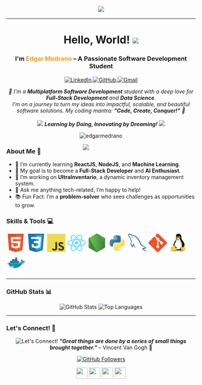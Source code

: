 <p align="center">
  <img src="https://github.com/edgarmedrano/edgarmedrano/raw/master/cover-edgar.png" height="200"/>
</p>
<hr>
<h1 align="center">Hello, World! <img src="https://media.giphy.com/media/hvRJCLFzcasrR4ia7z/giphy.gif" width="35px"></h1>
<h3 align="center">I'm <span style="color:#f39c12;">Edgar Medrano</span> – A Passionate Software Development Student</h3>
<p align="center">
  <a href="https://www.linkedin.com/in/edgar-medrano-07a5a7250/" target="blank">
    <img align="center" src="https://img.shields.io/badge/-LinkedIn-blue?style=for-the-badge&logo=linkedin&logoColor=white" alt="LinkedIn"/>
  </a>
  <a href="https://github.com/edgar-MedCor" target="blank">
    <img align="center" src="https://img.shields.io/badge/-GitHub-181717?style=for-the-badge&logo=github&logoColor=white" alt="GitHub"/>
  </a>
  <a href="mailto:edgarmen159@gmail.com">
    <img align="center" src="https://img.shields.io/badge/-Gmail-D14836?style=for-the-badge&logo=gmail&logoColor=white" alt="Gmail"/>
  </a>
</p>

<p align="center">
  <em>
    🚀 I'm a <b>Multiplatform Software Development</b> student with a deep love for <b>Full-Stack Development</b> and <b>Data Science</b>. <br>
    I'm on a journey to turn my ideas into impactful, scalable, and beautiful software solutions. My coding mantra: <b>"Code, Create, Conquer!"</b> 💪
  </em> 
  <br><br>
  <img src="https://media.giphy.com/media/VgCDAzcKvsR6OM0uWg/giphy.gif" width="50" /> <b><i>Learning by Doing, Innovating by Dreaming!</i></b> <img src="https://media.giphy.com/media/7j2hfyeVcDtf2/giphy.gif" width="50" />
</p>

<p align="center"> 
  <img src="https://komarev.com/ghpvc/?username=edgarmedrano&label=Profile%20Views&color=blue&style=flat-square" alt="edgarmedrano" />
</p>

<img align="right" src="https://media.giphy.com/media/L8K62iTDkzGX6/giphy.gif" width="300">

### About Me 🚀
- 🌱 I’m currently learning **ReactJS**, **NodeJS**, and **Machine Learning**.
- 🎯 My goal is to become a **Full-Stack Developer** and **AI Enthusiast**.
- 💼 I’m working on **UltraInventario**, a dynamic inventory management system.
- 💬 Ask me anything tech-related, I’m happy to help!
- 📚 Fun Fact: I’m a **problem-solver** who sees challenges as opportunities to grow. 

### Skills & Tools 💻

<p align="left">
  <code><img height="50" src="https://raw.githubusercontent.com/devicons/devicon/master/icons/html5/html5-original.svg"></code>
  <code><img height="50" src="https://raw.githubusercontent.com/devicons/devicon/master/icons/css3/css3-original.svg"></code>
  <code><img height="50" src="https://raw.githubusercontent.com/devicons/devicon/master/icons/javascript/javascript-original.svg"></code>
  <code><img height="50" src="https://raw.githubusercontent.com/devicons/devicon/master/icons/react/react-original.svg"></code>
  <code><img height="50" src="https://raw.githubusercontent.com/devicons/devicon/master/icons/nodejs/nodejs-original.svg"></code>
  <code><img height="50" src="https://raw.githubusercontent.com/devicons/devicon/master/icons/python/python-original.svg"></code>
  <code><img height="50" src="https://raw.githubusercontent.com/devicons/devicon/master/icons/mysql/mysql-original.svg"></code>
  <code><img height="50" src="https://raw.githubusercontent.com/devicons/devicon/master/icons/git/git-original.svg"></code>
  <code><img height="50" src="https://raw.githubusercontent.com/devicons/devicon/master/icons/linux/linux-original.svg"></code>
  <code><img height="50" src="https://raw.githubusercontent.com/devicons/devicon/master/icons/docker/docker-original.svg"></code>
</p>

<hr>

### GitHub Stats 📊
<p align="center">
  <img src="https://github-readme-stats.vercel.app/api?username=edgarmedrano&show_icons=true&theme=radical" alt="GitHub Stats" height="165"/>
  <img src="https://github-readme-stats.vercel.app/api/top-langs/?username=edgarmedrano&layout=compact&theme=radical" alt="Top Languages" height="165"/>
</p>

<hr>

### Let's Connect! 🤝
<p align="center">
  <img src="https://media.giphy.com/media/3o7abkhOpu0NwenH3O/giphy.gif" width="50" alt="Let's Connect!"/>
  <i><b>"Great things are done by a series of small things brought together."</b></i> – Vincent Van Gogh 🌟
</p>

<p align="center">
  <a href="https://github.com/edgar-medcor/">
    <img src="https://img.shields.io/github/followers/edgarmedrano?label=Follow&style=social" alt="GitHub Followers" />
  </a>
</p>

<p align="center">
  <img src="https://cultofthepartyparrot.com/parrots/hd/githubparrot.gif" width="30" height="30"/>
  <img src="https://cultofthepartyparrot.com/parrots/hd/60fpsparrot.gif" width="30" height="30"/>
  <img src="https://cultofthepartyparrot.com/parrots/hd/opensourceparrot.gif" width="30" height="30"/>
  <img src="https://cultofthepartyparrot.com/parrots/hd/levitationparrot.gif" width="30" height="30"/>
</p>
